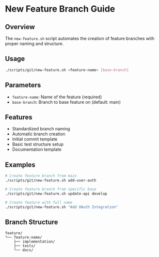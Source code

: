 # New Feature Branch Guide

## Overview
The `new-feature.sh` script automates the creation of feature branches with proper naming and structure.

## Usage
```bash
./scripts/git/new-feature.sh <feature-name> [base-branch]
```

## Parameters
- `feature-name`: Name of the feature (required)
- `base-branch`: Branch to base feature on (default: main)

## Features
- Standardized branch naming
- Automatic branch creation
- Initial commit template
- Basic test structure setup
- Documentation template

## Examples
```bash
# Create feature branch from main
./scripts/git/new-feature.sh add-user-auth

# Create feature branch from specific base
./scripts/git/new-feature.sh update-api develop

# Create feature with full name
./scripts/git/new-feature.sh "Add OAuth Integration"
```

## Branch Structure
```
feature/
└── feature-name/
    ├── implementation/
    ├── tests/
    └── docs/
``` 
